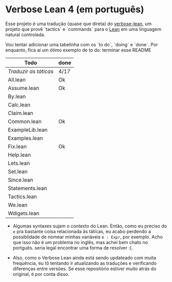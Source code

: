 # Verbose Lean 4 (em português)

Esse projeto é uma tradução (quase que direta) do [verbose-lean](https://github.com/PatrickMassot/verbose-lean4), um projeto que provê ˋtacticsˋ e ˋcommandsˋ para o
[Lean](https://leanprover-community.github.io/) em uma linguagem natural controlada.

Vou tentar adicionar uma tabelinha com os ˋto doˋ, ˋdoingˋ e ˋdoneˋ. Por enquanto, fica aí um ótimo exemplo
de to do: terminar esse README

| Todo | done |
| ---- | ---- |
| *Traduzir as táticas* | 4/17 |
| All.lean              | Ok |
| Assume.lean           | Ok |
| By.lean               |  |
| Calc.lean             |  |
| Claim.lean            |  |
| Common.lean           | Ok |
| ExampleLib.lean       |  |
| Examples.lean         |  |
| Fix.lean              | Ok |
| Help.lean             |  |
| Lets.lean             |  |
| Set.lean              |  |
| Since.lean            |  |
| Statements.lean       |  |
| Tactics.lean          |  |
| We.lean               |  |
| Wdigets.lean          |  |

- Algumas syntaxes sujam o contexto do Lean. Então, como eu preciso do `e` pra bastante coisa relacionada às táticas, eu acabo perdendo a possiblidade de nomear minhas variáveis `e : Expr`, por exemplo. Acho que isso não é um problema no inglês, mas achei bem chato no portguês. seria legal encontrar uma forma de resolver :(.

- Also, como o Verbose Lean ainda está sendo updateado com muita frequência, eu tô tentando ir atualizando as traduções e verificando diferenças entre versões. Se esse repositório estiver muito atrás do original, é por conta disso.
